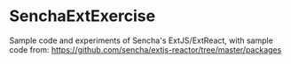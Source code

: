 # SenchaExtExercise
Sample code and experiments of Sencha's ExtJS/ExtReact, with sample code from: https://github.com/sencha/extjs-reactor/tree/master/packages
